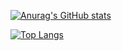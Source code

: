 [![Anurag's GitHub stats](https://github-readme-stats.vercel.app/api?username=TiborKoderman&show_icons=true&theme=tokyonight)](https://github.com/anuraghazra/github-readme-stats)


[![Top Langs](https://github-readme-stats.vercel.app/api/top-langs/?username=TiborKoderman&theme=tokyonight&show_icons=true&exclude_repo=Igra)](https://github.com/anuraghazra/github-readme-stats)

